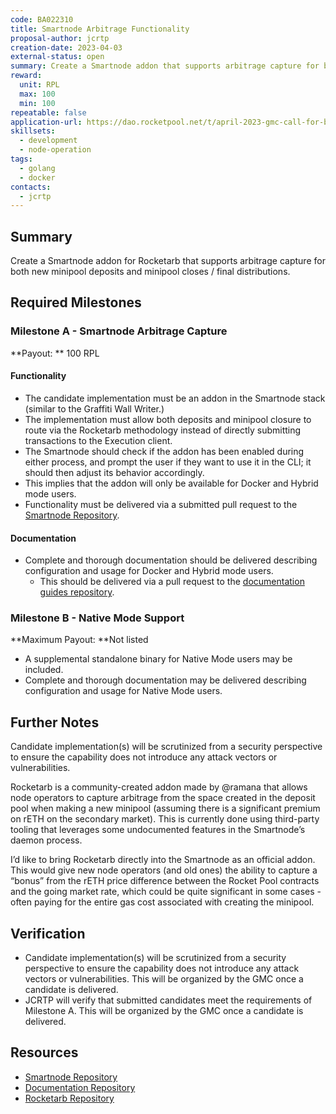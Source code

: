 ```yaml
---
code: BA022310
title: Smartnode Arbitrage Functionality
proposal-author: jcrtp
creation-date: 2023-04-03
external-status: open
summary: Create a Smartnode addon that supports arbitrage capture for both new minipool deposits and minipool closes / final distributions.
reward:
  unit: RPL
  max: 100
  min: 100
repeatable: false
application-url: https://dao.rocketpool.net/t/april-2023-gmc-call-for-bounty-applications-deadline-is-april-15th/1637/12
skillsets:
  - development
  - node-operation
tags: 
  - golang
  - docker
contacts:
  - jcrtp
---
```


## Summary

Create a Smartnode addon for Rocketarb that supports arbitrage capture for both new minipool deposits and minipool closes / final distributions.

## Required Milestones

### Milestone A - Smartnode Arbitrage Capture
**Payout: ** 100 RPL  

#### Functionality
* The candidate implementation must be an addon in the Smartnode stack (similar to the Graffiti Wall Writer.)
* The implementation must allow both deposits and minipool closure to route via the Rocketarb methodology instead of directly submitting transactions to the Execution client.
* The Smartnode should check if the addon has been enabled during either process, and prompt the user if they want to use it in the CLI; it should then adjust its behavior accordingly.
* This implies that the addon will only be available for Docker and Hybrid mode users.
* Functionality must be delivered via a submitted pull request to the [Smartnode Repository](https://github.com/rocket-pool/smartnode/).

#### Documentation
* Complete and thorough documentation should be delivered describing configuration and usage for Docker and Hybrid mode users.
  * This should be delivered via a pull request to the [documentation guides repository](https://github.com/rocket-pool/docs.rocketpool.net).

### Milestone B - Native Mode Support
**Maximum Payout: **Not listed  
* A supplemental standalone binary for Native Mode users may be included.
* Complete and thorough documentation may be delivered describing configuration and usage for Native Mode users.

## Further Notes

Candidate implementation(s) will be scrutinized from a security perspective to ensure the capability does not introduce any attack vectors or vulnerabilities.

Rocketarb is a community-created addon made by @ramana that allows node operators to capture arbitrage from the space created in the deposit pool when making a new minipool (assuming there is a significant premium on rETH on the secondary market). This is currently done using third-party tooling that leverages some undocumented features in the Smartnode’s daemon process.

I’d like to bring Rocketarb directly into the Smartnode as an official addon. This would give new node operators (and old ones) the ability to capture a “bonus” from the rETH price difference between the Rocket Pool contracts and the going market rate, which could be quite significant in some cases - often paying for the entire gas cost associated with creating the minipool.

## Verification
* Candidate implementation(s) will be scrutinized from a security perspective to ensure the capability does not introduce any attack vectors or vulnerabilities. This will be organized by the GMC once a candidate is delivered.
* JCRTP will verify that submitted candidates meet the requirements of Milestone A. This will be organized by the GMC once a candidate is delivered.

## Resources
* [Smartnode Repository](https://github.com/rocket-pool/smartnode/)
* [Documentation Repository](https://github.com/rocket-pool/docs.rocketpool.net)
* [Rocketarb Repository](https://github.com/xrchz/rocketarb/)